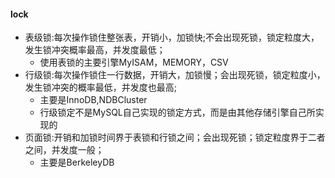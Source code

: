 #### lock
+ 表级锁:每次操作锁住整张表，开销小，加锁快;不会出现死锁，锁定粒度大，发生锁冲突概率最高，并发度最低；
  + 使用表锁的主要引擎MyISAM，MEMORY，CSV
+ 行级锁:每次操作锁住一行数据，开销大，加锁慢；会出现死锁，锁定粒度小，发生锁冲突的概率最低，并发度也最高;
  + 主要是InnoDB,NDBCluster
  + 行级锁定不是MySQL自己实现的锁定方式，而是由其他存储引擎自己所实现的
+ 页面锁:开销和加锁时间界于表锁和行锁之间；会出现死锁；锁定粒度界于二者之间，并发度一般；
  + 主要是BerkeleyDB
  
  
  